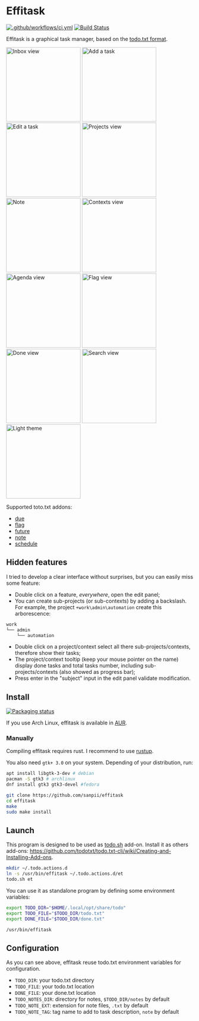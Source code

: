 # Effitask

[![.github/workflows/ci.yml](https://github.com/sanpii/effitask/actions/workflows/ci.yml/badge.svg)](https://github.com/sanpii/effitask/actions/workflows/ci.yml)
[![Build Status](https://gitlab.com/sanpi/effitask/badges/main/pipeline.svg)](https://gitlab.com/sanpi/effitask/-/commits/main)

Effitask is a graphical task manager, based on the [todo.txt
format](https://github.com/todotxt/todo.txt).

[<img title="Inbox view" src="https://raw.githubusercontent.com/sanpii/effitask/master/screenshots/inbox.png" width="200px" />](https://raw.githubusercontent.com/sanpii/effitask/master/screenshots/inbox.png)
[<img title="Add a task" src="https://raw.githubusercontent.com/sanpii/effitask/master/screenshots/add.png" width="200px" />](https://raw.githubusercontent.com/sanpii/effitask/master/screenshots/add.png)
[<img title="Edit a task" src="https://raw.githubusercontent.com/sanpii/effitask/master/screenshots/edit.png" width="200px" />](https://raw.githubusercontent.com/sanpii/effitask/master/screenshots/edit.png)
[<img title="Projects view" src="https://raw.githubusercontent.com/sanpii/effitask/master/screenshots/projects.png" width="200px" />](https://raw.githubusercontent.com/sanpii/effitask/master/screenshots/projects.png)
[<img title="Note" src="https://raw.githubusercontent.com/sanpii/effitask/master/screenshots/note.png" width="200px" />](https://raw.githubusercontent.com/sanpii/effitask/master/screenshots/note.png)
[<img title="Contexts view" src="https://raw.githubusercontent.com/sanpii/effitask/master/screenshots/contexts.png" width="200px" />](https://raw.githubusercontent.com/sanpii/effitask/master/screenshots/contexts.png)
[<img title="Agenda view" src="https://raw.githubusercontent.com/sanpii/effitask/master/screenshots/agenda.png" width="200px" />](https://raw.githubusercontent.com/sanpii/effitask/master/screenshots/agenda.png)
[<img title="Flag view" src="https://raw.githubusercontent.com/sanpii/effitask/master/screenshots/flag.png" width="200px" />](https://raw.githubusercontent.com/sanpii/effitask/master/screenshots/flag.png)
[<img title="Done view" src="https://raw.githubusercontent.com/sanpii/effitask/master/screenshots/done.png" width="200px" />](https://raw.githubusercontent.com/sanpii/effitask/master/screenshots/done.png)
[<img title="Search view" src="https://raw.githubusercontent.com/sanpii/effitask/master/screenshots/flag.png" width="200px" />](https://raw.githubusercontent.com/sanpii/effitask/master/screenshots/search.png)
[<img title="Light theme" src="https://raw.githubusercontent.com/sanpii/effitask/master/screenshots/theme-light.png" width="200px" />](https://raw.githubusercontent.com/sanpii/effitask/master/screenshots/theme-light.png)

Supported toto.txt addons:

* [due](https://github.com/rebeccamorgan/due)
* [flag](https://github.com/sanpii/my-dotfiles/blob/master/todo.actions.d/flag)
* [future](https://github.com/FND/todo.txt-cli/blob/extensions/futureTasks)
* [note](https://github.com/mgarrido/todo.txt-cli/tree/note/todo.actions.d)
* [schedule](https://github.com/FND/todo.txt-cli/blob/extensions/schedule)

## Hidden features

I tried to develop a clear interface without surprises, but you can easily
miss some feature:

* Double click on a feature, *everywhere*, open the edit panel;
* You can create sub-projects (or sub-contexts) by adding a backslash. For
  example, the project `+work\admin\automation` create this arborescence:

```txt
work
└── admin
    └── automation
```

* Double click on a project/context select all there sub-projects/contexts,
  therefore show their tasks;
* The project/context tooltip (keep your mouse pointer on the name) display done
  tasks and total tasks number, including sub-projects/contexts (also showed as
  progress bar);
* Press enter in the "subject" input in the edit panel validate modification.

## Install

[![Packaging status](https://repology.org/badge/vertical-allrepos/effitask.svg)](https://repology.org/project/effitask/versions)

If you use Arch Linux, effitask is available in
[AUR](https://aur.archlinux.org/packages/effitask/).

### Manually

Compiling effitask requires rust. I recommend to use
[rustup](https://rustup.rs/).

You also need `gtk+ 3.0` on your system. Depending of your distribution, run:

```bash
apt install libgtk-3-dev # debian
pacman -S gtk3 # archlinux
dnf install gtk3 gtk3-devel #fedora
```

```bash
git clone https://github.com/sanpii/effitask
cd effitask
make
sudo make install
```

## Launch

This program is designed to be used as
[todo.sh](https://github.com/todotxt/todo.txt-cli) add-on. Install it as others
add-ons:
<https://github.com/todotxt/todo.txt-cli/wiki/Creating-and-Installing-Add-ons>.

```bash
mkdir ~/.todo.actions.d
ln -s /usr/bin/effitask ~/.todo.actions.d/et
todo.sh et
```

You can use it as standalone program by defining some environment variables:

```bash
export TODO_DIR="$HOME/.local/opt/share/todo"
export TODO_FILE="$TODO_DIR/todo.txt"
export DONE_FILE="$TODO_DIR/done.txt"

/usr/bin/effitask
```

## Configuration

As you can see above, effitask reuse todo.txt environment variables for
configuration.

* `TODO_DIR`: your todo.txt directory
* `TODO_FILE`: your todo.txt location
* `DONE_FILE`: your done.txt location
* `TODO_NOTES_DIR`: directory for notes, `$TODO_DIR/notes` by default
* `TODO_NOTE_EXT`: extension for note files, `.txt` by default
* `TODO_NOTE_TAG`: tag name to add to task description, `note` by default
